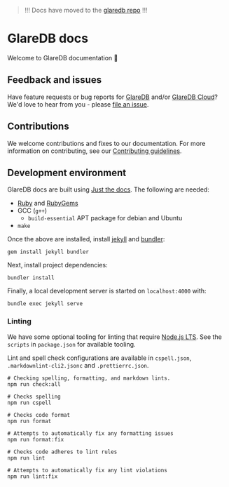 > !!! Docs have moved to the [glaredb repo](https://github.com/glaredb/glaredb) !!!

# GlareDB docs

Welcome to GlareDB documentation 👋

## Feedback and issues

Have feature requests or bug reports for [GlareDB] and/or [GlareDB Cloud]? We'd
love to hear from you - please [file an issue].

## Contributions

We welcome contributions and fixes to our documentation. For more information
on contributing, see our [Contributing guidelines].

## Development environment

GlareDB docs are built using [Just the docs]. The following are needed:

- [Ruby] and [RubyGems]
- GCC (`g++`)
  - `build-essential` APT package for debian and Ubuntu
- `make`

Once the above are installed, install [jekyll] and [bundler]:

```shell
gem install jekyll bundler
```

Next, install project dependencies:

```shell
bundler install
```

Finally, a local development server is started on `localhost:4000` with:

```shell
bundle exec jekyll serve
```

### Linting

We have some optional tooling for linting that require [Node.js LTS]. See the
`scripts` in `package.json` for available tooling.

Lint and spell check configurations are available in `cspell.json`,
`.markdownlint-cli2.jsonc` and `.prettierrc.json`.

```shell
# Checking spelling, formatting, and markdown lints.
npm run check:all

# Checks spelling
npm run cspell

# Checks code format
npm run format

# Attempts to automatically fix any formatting issues
npm run format:fix

# Checks code adheres to lint rules
npm run lint

# Attempts to automatically fix any lint violations
npm run lint:fix
```

[GlareDB]: https://github.com/GlareDB/glaredb
[GlareDB Cloud]: https://console.glaredb.com
[Contributing guidelines]: https://github.com/GlareDB/glaredb.github.io/blob/main/.github/CONTRIBUTING.md
[file an issue]: https://github.com/GlareDB/glaredb/issues/new/choose
[Just the docs]: https://just-the-docs.github.io/just-the-docs/
[Ruby]: https://www.ruby-lang.org/en/documentation/installation/
[RubyGems]: https://rubygems.org/
[Node.js LTS]: https://nodejs.org/en
[jekyll]: https://jekyllrb.com
[bundler]: https://bundler.io
